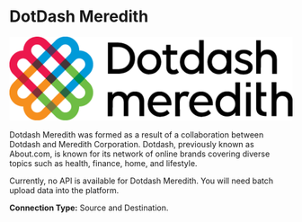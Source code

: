 # DotDash Meredith

![](<.gitbook/assets/image (35).png>)

Dotdash Meredith was formed as a result of a collaboration between Dotdash and Meredith Corporation. Dotdash, previously known as About.com, is known for its network of online brands covering diverse topics such as health, finance, home, and lifestyle.&#x20;

Currently, no API is available for Dotdash Meredith. You will need batch upload data into the platform.

**Connection Type:** Source and Destination.
